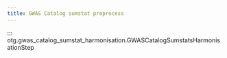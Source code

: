 ```yaml
---
title: GWAS Catalog sumstat preprocess
---
```

::: otg.gwas_catalog_sumstat_harmonisation.GWASCatalogSumstatsHarmonisationStep
